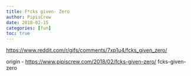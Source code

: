 ```yaml
---
title: F*cks given- Zero
author: PipisCrew
date: 2018-02-15
categories: [fun]
toc: true
---
```


https://www.reddit.com/r/gifs/comments/7xp1u4/fcks_given_zero/

origin - https://www.pipiscrew.com/2018/02/fcks-given-zero/ fcks-given-zero